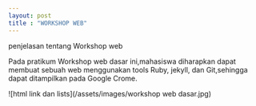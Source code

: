 ```yaml
---
layout: post
title : "WORKSHOP WEB" 
---
```

penjelasan tentang Workshop web 

Pada pratikum Workshop web dasar ini,mahasiswa diharapkan dapat membuat sebuah web menggunakan tools Ruby, jekyll, dan Git,sehingga dapat ditampilkan pada Google Crome.

![html link dan lists](/assets/images/workshop web dasar.jpg)


